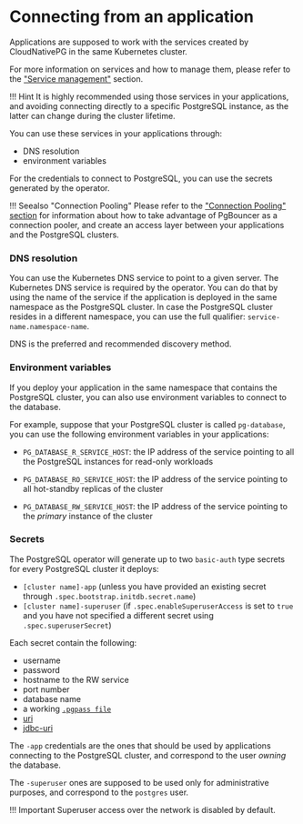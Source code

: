 # Connecting from an application

Applications are supposed to work with the services created by CloudNativePG
in the same Kubernetes cluster.

For more information on services and how to manage them, please refer to the
["Service management"](service_management.md) section.

!!! Hint
    It is highly recommended using those services in your applications,
    and avoiding connecting directly to a specific PostgreSQL instance, as the latter
    can change during the cluster lifetime.

You can use these services in your applications through:

* DNS resolution
* environment variables

For the credentials to connect to PostgreSQL, you can
use the secrets generated by the operator.

!!! Seealso "Connection Pooling"
    Please refer to the ["Connection Pooling" section](connection_pooling.md) for
    information about how to take advantage of PgBouncer as a connection pooler,
    and create an access layer between your applications and the PostgreSQL clusters.

### DNS resolution

You can use the Kubernetes DNS service to point to a given server.
The Kubernetes DNS service is required by the operator.
You can do that by using the name of the service if the application is
deployed in the same namespace as the PostgreSQL cluster.
In case the PostgreSQL cluster resides in a different namespace, you can use the
full qualifier: `service-name.namespace-name`.

DNS is the preferred and recommended discovery method.

### Environment variables

If you deploy your application in the same namespace that contains the
PostgreSQL cluster, you can also use environment variables to connect to the database.

For example, suppose that your PostgreSQL cluster is called `pg-database`,
you can use the following environment variables in your applications:

* `PG_DATABASE_R_SERVICE_HOST`: the IP address of the service
  pointing to all the PostgreSQL instances for read-only workloads

* `PG_DATABASE_RO_SERVICE_HOST`: the IP address of the
  service pointing to all hot-standby replicas of the cluster

* `PG_DATABASE_RW_SERVICE_HOST`: the IP address of the
  service pointing to the *primary* instance of the cluster

### Secrets

The PostgreSQL operator will generate up to two `basic-auth` type secrets for
every PostgreSQL cluster it deploys:

* `[cluster name]-app` (unless you have provided an existing secret through `.spec.bootstrap.initdb.secret.name`)
* `[cluster name]-superuser` (if `.spec.enableSuperuserAccess` is set to `true`
  and you have not specified a different secret using `.spec.superuserSecret`)

Each secret contain the following:

* username
* password
* hostname to the RW service
* port number
* database name
* a working [`.pgpass file`](https://www.postgresql.org/docs/current/libpq-pgpass.html)
* [uri](https://www.postgresql.org/docs/current/libpq-connect.html#LIBPQ-CONNSTRING)
* [jdbc-uri](https://jdbc.postgresql.org/documentation/use/#connecting-to-the-database)

The `-app` credentials are the ones that should be used by applications
connecting to the PostgreSQL cluster, and correspond to the user *owning* the
database.

The `-superuser` ones are supposed to be used only for administrative purposes,
and correspond to the `postgres` user.

!!! Important
    Superuser access over the network is disabled by default.

